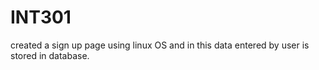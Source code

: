 # INT301
created a sign up page using linux OS and in this data entered by user is stored in database.


